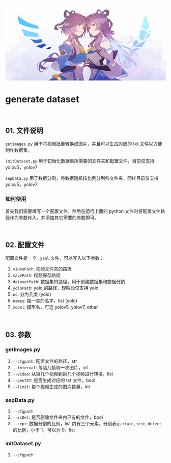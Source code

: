 ![](pic/head.png)

# generate dataset

<br>

## 01. 文件说明

`getImages.py` 用于将视频批量转换成图片，并且可以生成对应的 txt 文件以方便制作数据集。

`initDataset.py` 用于初始化数据集所需要的文件夹和配置文件，目前仅支持 yolov5，yolov7

`sepData.py` 用于数据分割，将数据随机按比例分到各文件夹，同样目前仅支持 yolov5，yolov7

### 如何使用

首先我们需要填写一个配置文件，然后在运行上面的 python 文件时将配置文件路径作为参数传入，并添加其它需要的参数即可。

<br>

## 02. 配置文件

配置文件是一个 `.yaml` 文件，可以写入以下参数：

1. `videoPath`: 视频文件夹的路径
2. `savePath`: 视频保存路径
3. `datasetPath`: 数据集的路径，用于创建数据集和数据分割
4. `yoloPath`: yolo 的路径，现阶段仅支持 yolo
5. `nc`: 分为几类 (yolo)
6. `names`: 每一类的名字，list (yolo)
7. `model`: 模型名，可选 yolov5, yolov7, other

<br>

## 03. 参数

### getImages.py

1. `--cfgpath`: 配置文件的路径，str
2. `--interval`: 每隔几帧取一次图片，int
3. `--video`: 从第几个视频到第几个视频进行转换，list
4. `--genTXT`: 是否生成对应的 txt 文件，bool
5. `--limit`: 每个视频生成的图片数量，int

### sepData.py

1. `--cfgpath`
2. `--isDel`: 是否删除文件夹内已有的文件，bool
3. `--sepr`: 数据分割的比例，list 内有三个元素，分别表示 `train`, `test`, `detect` 的比例，小于 1，可以为 0，list


### initDataset.py

1. `--cfgpath`
